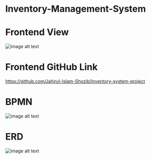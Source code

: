 # Inventory-Management-System
# Frontend View
![image alt text](https://github.com/moeen775/Inventory-Management-System/blob/main/project_dashboard.png)
# Frontend GitHub Link
https://github.com/Jahirul-Islam-Shozib/Inventory-system-project


# BPMN
![image alt text](https://github.com/moeen775/Inventory-Management-System/blob/main/Inventory.png)
# ERD
![image alt text](https://github.com/moeen775/Inventory-Management-System/blob/main/inventory.drawio.png)
